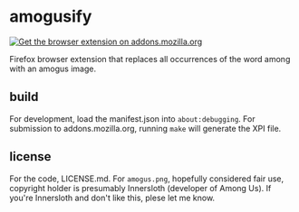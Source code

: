 # amogusify

[![Get the browser extension on addons.mozilla.org](https://extensionworkshop.com/assets/img/documentation/publish/get-the-addon-129x45px.8041c789.png)](https://addons.mozilla.org/en-US/firefox/addon/amogusify/)

Firefox browser extension that replaces all occurrences of the word among with an amogus image.

## build

For development, load the manifest.json into `about:debugging`. For submission to addons.mozilla.org, running `make` will generate the XPI file.

## license

For the code, LICENSE.md. For `amogus.png`, hopefully considered fair use, copyright holder is presumably Innersloth (developer of Among Us). If you're Innersloth and don't like this, plese let me know.

